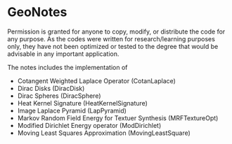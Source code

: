# GeoNotes
Permission is granted for anyone to copy, modify, or distribute the code for any purpose. As the codes were written for research/learning purposes only, they have not been optimized or tested to the degree that would be advisable in any important application. 

The notes includes the implementation of 
- Cotangent Weighted Laplace Operator (CotanLaplace)
- Dirac Disks (DiracDisk)
- Dirac Spheres (DiracSphere)
- Heat Kernel Signature (HeatKernelSignature)
- Image Laplace Pyramid (LapPyramid)
- Markov Random Field Energy for Textuer Synthesis (MRFTextureOpt)
- Modified Dirichlet Energy operator (ModDirichlet)
- Moving Least Squares Approximation (MovingLeastSquare)
